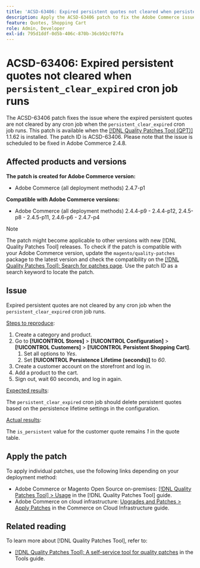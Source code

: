 ```yaml
---
title: 'ACSD-63406: Expired persistent quotes not cleared when persistent_clear_expired cron job runs'
description: Apply the ACSD-63406 patch to fix the Adobe Commerce issue where the expired persistent quotes are not cleared by any cron job when the `persistent_clear_expired` cron job runs.
feature: Quotes, Shopping Cart
role: Admin, Developer
exl-id: 795d1ddf-0d5b-406c-870b-36cb92cf07fa
---
```

# ACSD-63406: Expired persistent quotes not cleared when `persistent_clear_expired` cron job runs

The ACSD-63406 patch fixes the issue where the expired persistent quotes are not cleared by any cron job when the `persistent_clear_expired` cron job runs. This patch is available when the [[!DNL Quality Patches Tool (QPT)]](/help/tools/quality-patches-tool/quality-patches-tool-to-self-serve-quality-patches.md) 1.1.62 is installed. The patch ID is ACSD-63406. Please note that the issue is scheduled to be fixed in Adobe Commerce 2.4.8.

## Affected products and versions

**The patch is created for Adobe Commerce version:**

* Adobe Commerce (all deployment methods) 2.4.7-p1

**Compatible with Adobe Commerce versions:**

* Adobe Commerce (all deployment methods) 2.4.4-p9 - 2.4.4-p12, 2.4.5-p8 - 2.4.5-p11, 2.4.6-p6 - 2.4.7-p4

>[!NOTE]
>
>The patch might become applicable to other versions with new [!DNL Quality Patches Tool] releases. To check if the patch is compatible with your Adobe Commerce version, update the `magento/quality-patches` package to the latest version and check the compatibility on the [[!DNL Quality Patches Tool]: Search for patches page](https://experienceleague.adobe.com/tools/commerce-quality-patches/index.html). Use the patch ID as a search keyword to locate the patch.

## Issue

Expired persistent quotes are not cleared by any cron job when the `persistent_clear_expired` cron job runs.

<u>Steps to reproduce</u>:

1. Create a category and product.
1. Go to **[!UICONTROL Stores]** > **[!UICONTROL Configuration]** > **[!UICONTROL Customers]** > **[!UICONTROL Persistent Shopping Cart]**.
    1. Set all options to *Yes*.
    1. Set **[!UICONTROL Persistence Lifetime (seconds)]** to *60*.
1. Create a customer account on the storefront and log in.
1. Add a product to the cart.
1. Sign out, wait 60 seconds, and log in again.

<u>Expected results</u>: 

The `persistent_clear_expired` cron job should delete persistent quotes based on the persistence lifetime settings in the configuration.

<u>Actual results</u>:

The `is_persistent` value for the customer quote remains *1* in the quote table.

## Apply the patch

To apply individual patches, use the following links depending on your deployment method:

* Adobe Commerce or Magento Open Source on-premises: [[!DNL Quality Patches Tool] > Usage](/help/tools/quality-patches-tool/usage.md) in the [!DNL Quality Patches Tool] guide.
* Adobe Commerce on cloud infrastructure: [Upgrades and Patches > Apply Patches](https://experienceleague.adobe.com/docs/commerce-cloud-service/user-guide/develop/upgrade/apply-patches.html) in the Commerce on Cloud Infrastructure guide.


## Related reading

To learn more about [!DNL Quality Patches Tool], refer to:

* [[!DNL Quality Patches Tool]: A self-service tool for quality patches](/help/tools/quality-patches-tool/quality-patches-tool-to-self-serve-quality-patches.md) in the Tools guide.
